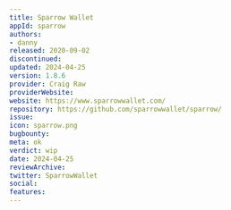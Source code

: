 ```yaml
---
title: Sparrow Wallet
appId: sparrow
authors:
- danny
released: 2020-09-02
discontinued: 
updated: 2024-04-25
version: 1.8.6
provider: Craig Raw
providerWebsite: 
website: https://www.sparrowwallet.com/
repository: https://github.com/sparrowwallet/sparrow/
issue: 
icon: sparrow.png
bugbounty: 
meta: ok
verdict: wip
date: 2024-04-25
reviewArchive:
twitter: SparrowWallet
social:
features:
---
```

